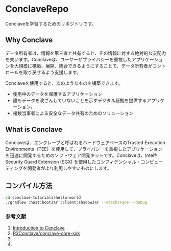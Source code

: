 # ConclaveRepo
Conclaveを学習するためのリポジトリです。

## Why Conclave
データ所有者は、情報を第三者と共有すると、その情報に対する絶対的な支配力を失います。Conclaveは、ユーザーがプライバシーを重視したアプリケーションを大規模に構築、展開、統合できるようにすることで、データ所有者がコントロールを取り戻せるよう支援します。

Conclaveを使用すると、次のようなものを構築できます。

- 使用中のデータを保護するアプリケーション
- 誰もデータを改ざんしていないことを示すデジタル証拠を提供するアプリケーション。
- 複数当事者による安全なデータ共有のためのソリューション

## What is Conclave

Conclaveは、エンクレーブと呼ばれるハードウェアベースのTrusted Execution Environments（TEE）を使用して、プライバシーを重視したアプリケーションを迅速に開発するためのソフトウェア開発キットです。Conclaveは、Intel® Security Guard Extension (SGX) を使用したコンフィデンシャル・コンピューティングを開発者がより利用しやすいものにします。

## コンパイル方法

```bash
cd conclave-tutorials/hello-world
./gradlew :host:bootJar :client:shadowJar --stacktrace --debug
```

### 参考文献
1. [Introduction to Conclave](https://docs.conclave.net/)
2. [R3Conclave/conclave-core-sdk](https://github.com/R3Conclave/conclave-core-sdk)
3. []()
4. []()